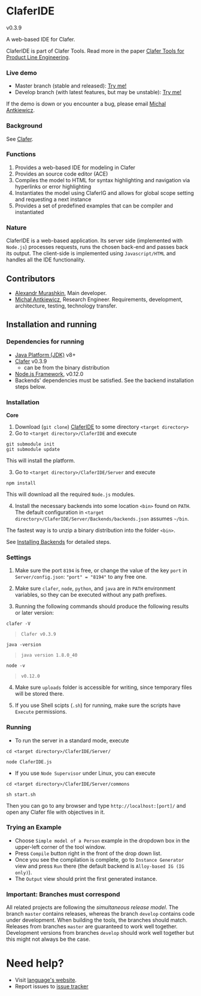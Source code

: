 ClaferIDE
=========

v0.3.9

A web-based IDE for Clafer.

ClaferIDE is part of Clafer Tools.
Read more in the paper [Clafer Tools for Product Line Engineering](http://gsd.uwaterloo.ca/publications/view/519).

### Live demo

* Master branch (stable and released): [Try me!](http://t3-necsis.cs.uwaterloo.ca:8094/)
* Develop branch (with latest features, but may be unstable): [Try me!](http://t3-necsis.cs.uwaterloo.ca:8194/)

If the demo is down or you encounter a bug, please email [Michal Antkiewicz](mailto:mantkiew@gsd.uwaterloo.ca).

### Background

See [Clafer](http://clafer.org).

### Functions

1. Provides a web-based IDE for modeling in Clafer
2. Provides an source code editor (ACE)
2. Compiles the model to HTML for syntax highlighting and navigation via hyperlinks or error highlighting
3. Instantiates the model using ClaferIG and allows for global scope setting and requesting a next instance
4. Provides a set of predefined examples that can be compiler and instantiated

### Nature

ClaferIDE is a web-based application.
Its server side (implemented with `Node.js`) processes requests, runs the chosen back-end and passes back its output.
The client-side is implemented using `Javascript/HTML` and handles all the IDE functionality.

Contributors
------------

* [Alexandr Murashkin](http://gsd.uwaterloo.ca/amurashk), Main developer.
* [Michał Antkiewicz](http://gsd.uwaterloo.ca/mantkiew), Research Engineer. Requirements, development, architecture, testing, technology transfer.

Installation and running
------------------------

### Dependencies for running

* [Java Platform (JDK)](http://www.oracle.com/technetwork/java/javase/downloads/index.html) v8+
* [Clafer](https://github.com/gsdlab/clafer) v0.3.9
  * can be from the binary distribution
* [Node.js Framework](http://nodejs.org/download/), v0.12.0
* Backends' dependencies must be satisfied. See the backend installation steps below.

### Installation

**Core**

1. Download (`git clone`) [ClaferIDE](https://github.com/gsdlab/ClaferIDE) to some directory `<target directory>`
2. Go to `<target directory>/ClaferIDE` and execute

```
git submodule init
git submodule update
```

This will install the platform.

3. Go to `<target directory>/ClaferIDE/Server` and execute

`npm install`

This will download all the required `Node.js` modules.

4. Install the necessary backends into some location `<bin>` found on `PATH`. The default configuration in `<target directory>/ClaferIDE/Server/Backends/backends.json` assumes `~/bin`.

The fastest way is to unzip a binary distribution into the folder `<bin>`.

See [Installing Backends](https://github.com/gsdlab/ClaferToolsUICommonPlatform#backends) for detailed steps.

### Settings

1. Make sure the port `8194` is free, or change the value of the key `port` in `Server/config.json`:
`"port" = "8194"` to any free one.

2. Make sure `clafer`, `node`, `python`, and `java` are in `PATH` environment variables, so they can be executed without any path prefixes.

3. Running the following commands should produce the following results or later version:

`clafer -V`

> `Clafer v0.3.9`

`java -version`

> `java version 1.8.0_40`

`node -v`

> `v0.12.0`

4. Make sure `uploads` folder is accessible for writing, since temporary files will be stored there.

5. If you use Shell scipts (`.sh`) for running, make sure the scripts have `Execute` permissions.

### Running

* To run the server in a standard mode, execute

`cd <target directory>/ClaferIDE/Server/`

`node ClaferIDE.js`

* If you use `Node Supervisor` under Linux, you can execute

`cd <target directory>/ClaferIDE/Server/commons`

`sh start.sh`

Then you can go to any browser and type `http://localhost:[port]/` and open any Clafer file with objectives in it.

### Trying an Example

* Choose `Simple model of a Person` example in the dropdown box in the upper-left corner of the tool window.
* Press `Compile` button right in the front of the drop down list.
* Once you see the compilation is complete, go to `Instance Generator` view and press `Run` there (the default backend is `Alloy-based IG (IG only)`).
* The `Output` view should print the first generated instance.

### Important: Branches must correspond

All related projects are following the *simultaneous release model*.
The branch `master` contains releases, whereas the branch `develop` contains code under development.
When building the tools, the branches should match.
Releases from branches `master` are guaranteed to work well together.
Development versions from branches `develop` should work well together but this might not always be the case.

Need help?
==========

* Visit [language's website](http://clafer.org).
* Report issues to [issue tracker](https://github.com/gsdlab/ClaferIDE/issues)
